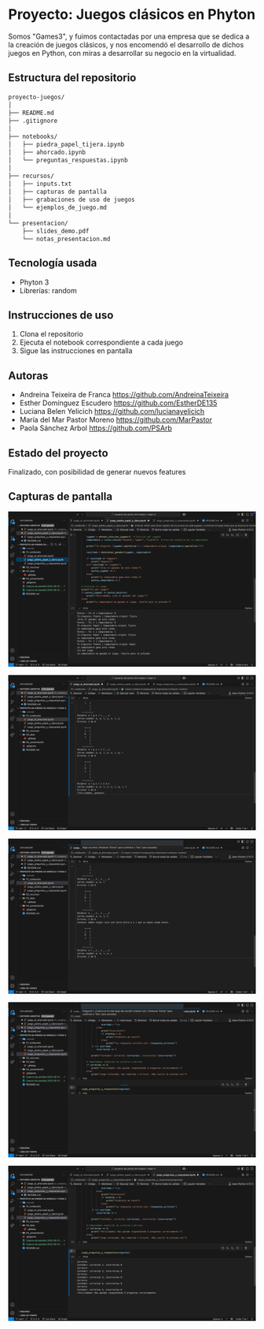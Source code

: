 # Proyecto: Juegos clásicos en Phyton
Somos "Games3", y fuimos contactadas por una empresa que se dedica a la creación de juegos clásicos, y nos encomendó el desarrollo de dichos juegos en Python, con miras a desarrollar su negocio en la virtualidad.

## Estructura del repositorio
```
proyecto-juegos/
│
├── README.md
├── .gitignore
│
├── notebooks/
│   ├── piedra_papel_tijera.ipynb
│   ├── ahorcado.ipynb
│   └── preguntas_respuestas.ipynb
│
├── recursos/
│   ├── inputs.txt
│   ├── capturas de pantalla
│   ├── grabaciones de uso de juegos
│   └── ejemplos_de_juego.md
│
└── presentacion/
    ├── slides_demo.pdf
    └── notas_presentacion.md
```


## Tecnología usada
- Phyton 3
- Librerías: random

## Instrucciones de uso
1. Clona el repositorio
2. Ejecuta el notebook correspondiente a cada juego
3. Sigue las instrucciones en pantalla

## Autoras
- Andreina Teixeira de Franca   https://github.com/AndreinaTeixeira
- Esther Domínguez Escudero    https://github.com/EstherDE135
- Luciana Belen Yelicich    https://github.com/lucianayelicich
- María del Mar Pastor Moreno   https://github.com/MarPastor
- Paola Sánchez Arbol   https://github.com/PSArb

## Estado del proyecto
Finalizado, con posibilidad de generar nuevos features

## Capturas de pantalla
![alt text](<02_recursos/Captura de pantalla 2025-06-01 a la(s) 11.51.33 p. m..png>)

![alt text](<02_recursos/Captura de pantalla 2025-06-01 a la(s) 11.41.54 p. m..png>)

![alt text](<02_recursos/Captura de pantalla 2025-06-01 a la(s) 11.41.37 p. m..png>)

![alt text](<02_recursos/Captura de pantalla 2025-06-01 a la(s) 11.50.49 p. m..png>)

![alt text](<02_recursos/Captura de pantalla 2025-06-01 a la(s) 11.51.24 p. m..png>)